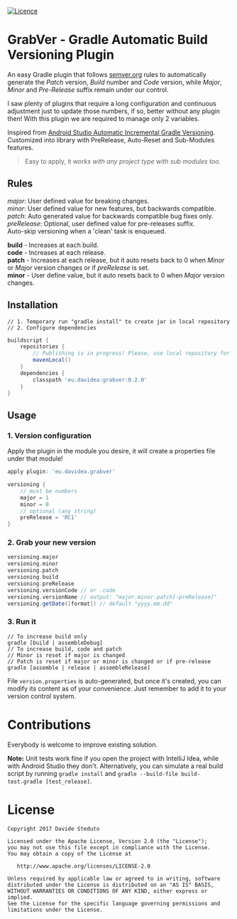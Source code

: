 [![Licence](https://img.shields.io/badge/Licence-Apache2-blue.svg)](http://www.apache.org/licenses/LICENSE-2.0)
 
# GrabVer - Gradle Automatic Build Versioning Plugin
An easy Gradle plugin that follows [semver.org](http://semver.org/) rules to
automatically generate the _Patch_ version, _Build_ number and _Code_ version, while _Major_,
_Minor_ and _Pre-Release_ suffix remain under our control.

I saw plenty of plugins that require a long configuration and continuous adjustment just to update
those numbers, if so, better without any plugin then! With this plugin we are required to manage
only 2 variables.

Inspired from <a href='https://andreborud.com/android-studio-automatic-incremental-gradle-versioning/'>Android Studio
Automatic Incremental Gradle Versioning</a>. Customized into library with PreRelease, Auto-Reset and Sub-Modules features.</p>

> Easy to apply, it _works with any project type with sub modules too._

## Rules
_major_: User defined value for breaking changes.<br>
_minor_: User defined value for new features, but backwards compatible.<br>
_patch_: Auto generated value for backwards compatible bug fixes only.<br>
_preRelease_: Optional, user defined value for pre-releases suffix.<br>
Auto-skip versioning when a 'clean' task is enqueued. 

**build** - Increases at each build.<br>
**code** - Increases at each release.<br>
**patch** - Increases at each release, but it auto resets back to 0 when _Minor_ or _Major_ version changes or if _preRelease_ is set.<br>
**minor** - User define value, but it auto resets back to 0 when _Major_ version changes.</p>

## Installation
```
// 1. Temporary run "gradle install" to create jar in local repository
// 2. Configure dependencies
```
``` groovy
buildscript {
    repositories {
        // Publishing is in progress! Please, use local repository for now
        mavenLocal()
	}
    dependencies {
        classpath 'eu.davidea:grabver:0.2.0'
    }
}
```

## Usage
### 1. Version configuration
Apply the plugin in the module you desire, it will create a properties file under that module!
``` groovy
apply plugin: 'eu.davidea.grabver'

versioning {
    // must be numbers
    major = 1
    minor = 0
    // optional (any string)
    preRelease = 'RC1'
}
```

### 2. Grab your new version
``` groovy 
versioning.major
versioning.minor
versioning.patch
versioning.build
versioning.preRelease
versioning.versionCode // or .code
versioning.versionName // output: "major.minor.patch[-preRelease]"
versioning.getDate([format]) // default "yyyy.mm.dd"
```

### 3. Run it
```
// To increase build only
gradle [build | assembleDebug]
// To increase build, code and patch
// Minor is reset if major is changed
// Patch is reset if major or minor is changed or if pre-release
gradle [assemble | release | assembleRelease]
```
File `version.properties` is auto-generated, but once it's created, you can modify its content
as of your convenience. Just remember to add it to your version control system.

# Contributions
Everybody is welcome to improve existing solution.

**Note:** Unit tests work fine if you open the project with IntelliJ Idea, while with Android Studio
they don't. Alternatively, you can simulate a real build script by running
`gradle install` and `gradle --build-file build-test.gradle [test_release]`.

# License

    Copyright 2017 Davide Steduto

    Licensed under the Apache License, Version 2.0 (the "License");
    you may not use this file except in compliance with the License.
    You may obtain a copy of the License at

       http://www.apache.org/licenses/LICENSE-2.0

    Unless required by applicable law or agreed to in writing, software
    distributed under the License is distributed on an "AS IS" BASIS,
    WITHOUT WARRANTIES OR CONDITIONS OF ANY KIND, either express or implied.
    See the License for the specific language governing permissions and
    limitations under the License.
